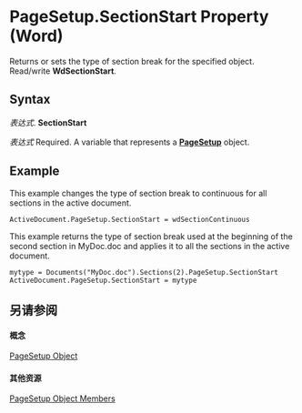 
# PageSetup.SectionStart Property (Word)

Returns or sets the type of section break for the specified object. Read/write  **WdSectionStart**.


## Syntax

 _表达式_. **SectionStart**

 _表达式_ Required. A variable that represents a **[PageSetup](1879d601-80ad-4fc0-1a87-92e999b59f88.md)** object.


## Example

This example changes the type of section break to continuous for all sections in the active document.


```
ActiveDocument.PageSetup.SectionStart = wdSectionContinuous
```

This example returns the type of section break used at the beginning of the second section in MyDoc.doc and applies it to all the sections in the active document.




```
mytype = Documents("MyDoc.doc").Sections(2).PageSetup.SectionStart 
ActiveDocument.PageSetup.SectionStart = mytype
```


## 另请参阅


#### 概念


[PageSetup Object](1879d601-80ad-4fc0-1a87-92e999b59f88.md)
#### 其他资源


[PageSetup Object Members](http://msdn.microsoft.com/library/9ff8b896-933b-1a19-19d5-5e5d87aab1b5%28Office.15%29.aspx)